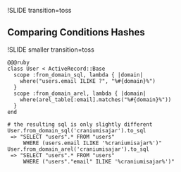 !SLIDE transition=toss
## Comparing Conditions Hashes ##

!SLIDE smaller transition=toss

    @@@ruby
    class User < ActiveRecord::Base
      scope :from_domain_sql, lambda { |domain|
        where("users.email ILIKE ?", "%#{domain}%")
      }
      scope :from_domain_arel, lambda { |domain|
        where(arel_table[:email].matches("%#{domain}%"))
      }
    end
    
    # the resulting sql is only slightly different
    User.from_domain_sql('craniumisajar').to_sql
     => "SELECT "users".* FROM "users" 
         WHERE (users.email ILIKE '%craniumisajar%')"
    User.from_domain_arel('craniumisajar').to_sql
     => "SELECT "users".* FROM "users" 
         WHERE ("users"."email" ILIKE '%craniumisajar%')"

